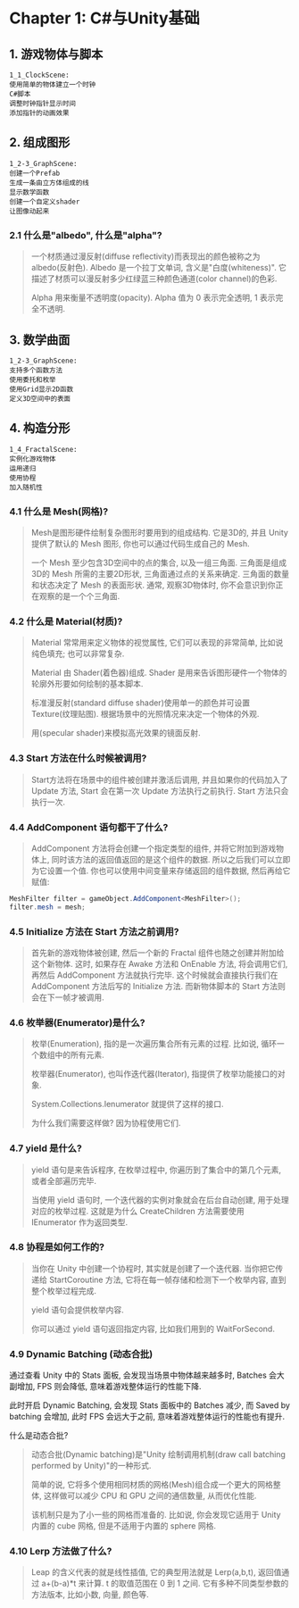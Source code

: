 # Chapter 1: C#与Unity基础

## 1. 游戏物体与脚本

```
1_1_ClockScene:
使用简单的物体建立一个时钟
C#脚本
调整时钟指针显示时间
添加指针的动画效果
```

## 2. 组成图形

```
1_2-3_GraphScene:
创建一个Prefab
生成一条由立方体组成的线
显示数学函数
创建一个自定义shader
让图像动起来
```

### 2.1 什么是"albedo", 什么是"alpha"?

> 一个材质通过漫反射(diffuse reflectivity)而表现出的颜色被称之为 albedo(反射色). Albedo 是一个拉丁文单词, 含义是"白度(whiteness)". 它描述了材质可以漫反射多少红绿蓝三种颜色通道(color channel)的色彩.
>
> Alpha 用来衡量不透明度(opacity). Alpha 值为 0 表示完全透明, 1 表示完全不透明.

## 3. 数学曲面

```
1_2-3_GraphScene:
支持多个函数方法
使用委托和枚举
使用Grid显示2D函数
定义3D空间中的表面
```

## 4. 构造分形

```
1_4_FractalScene:
实例化游戏物体
运用递归
使用协程
加入随机性
```

### 4.1 什么是 Mesh(网格)?

> Mesh是图形硬件绘制复杂图形时要用到的组成结构. 它是3D的, 并且 Unity 提供了默认的 Mesh 图形, 你也可以通过代码生成自己的 Mesh.
>
> 一个 Mesh 至少包含3D空间中的点的集合, 以及一组三角面. 三角面是组成3D的 Mesh 所需的主要2D形状, 三角面通过点的关系来确定. 三角面的数量和状态决定了 Mesh 的表面形状. 通常, 观察3D物体时, 你不会意识到你正在观察的是一个个三角面.

### 4.2 什么是 Material(材质)?

> Material 常常用来定义物体的视觉属性, 它们可以表现的非常简单, 比如说纯色填充; 也可以非常复杂.
>
> Material 由 Shader(着色器)组成. Shader 是用来告诉图形硬件一个物体的轮廓外形要如何绘制的基本脚本.
>
> 标准漫反射(standard diffuse shader)使用单一的颜色并可设置 Texture(纹理贴图). 根据场景中的光照情况来决定一个物体的外观.
>
> 用(specular shader)来模拟高光效果的镜面反射.

### 4.3 Start 方法在什么时候被调用?

> Start方法将在场景中的组件被创建并激活后调用, 并且如果你的代码加入了 Update 方法, Start 会在第一次 Update 方法执行之前执行. Start 方法只会执行一次.

### 4.4 AddComponent 语句都干了什么?

> AddComponent 方法将会创建一个指定类型的组件, 并将它附加到游戏物体上, 同时该方法的返回值返回的是这个组件的数据. 所以之后我们可以立即为它设置一个值. 你也可以使用中间变量来存储返回的组件数据, 然后再给它赋值:

```c#
MeshFilter filter = gameObject.AddComponent<MeshFilter>();
filter.mesh = mesh;
```

### 4.5 Initialize 方法在 Start 方法之前调用?

> 首先新的游戏物体被创建, 然后一个新的 Fractal 组件也随之创建并附加给这个新物体. 这时, 如果存在 Awake 方法和 OnEnable 方法, 将会调用它们, 再然后 AddComponent 方法就执行完毕. 这个时候就会直接执行我们在 AddComponent 方法后写的 Initialize 方法. 而新物体脚本的 Start 方法则会在下一帧才被调用.

### 4.6 枚举器(Enumerator)是什么?

> 枚举(Enumeration), 指的是一次遍历集合所有元素的过程. 比如说, 循环一个数组中的所有元素.
>
> 枚举器(Enumerator), 也叫作迭代器(Iterator), 指提供了枚举功能接口的对象.
>
> System.Collections.Ienumerator 就提供了这样的接口.
>
> 为什么我们需要这样做? 因为协程使用它们.

### 4.7 yield 是什么?

> yield 语句是来告诉程序, 在枚举过程中, 你遍历到了集合中的第几个元素, 或者全部遍历完毕.
>
> 当使用 yield 语句时, 一个迭代器的实例对象就会在后台自动创建, 用于处理对应的枚举过程. 这就是为什么 CreateChildren 方法需要使用 IEnumerator 作为返回类型.

### 4.8 协程是如何工作的?

> 当你在 Unity 中创建一个协程时, 其实就是创建了一个迭代器. 当你把它传递给 StartCoroutine 方法, 它将在每一帧存储和检测下一个枚举内容, 直到整个枚举过程完成.
>
> yield 语句会提供枚举内容.
>
> 你可以通过 yield 语句返回指定内容, 比如我们用到的 WaitForSecond.

### 4.9 Dynamic Batching (动态合批)

通过查看 Unity 中的 Stats 面板, 会发现当场景中物体越来越多时, Batches 会大副增加, FPS 则会降低, 意味着游戏整体运行的性能下降.

此时开启 Dynamic Batching, 会发现 Stats 面板中的 Batches 减少, 而 Saved by batching 会增加, 此时 FPS 会远大于之前, 意味着游戏整体运行的性能也有提升.

什么是动态合批?

> 动态合批(Dynamic batching)是"Unity 绘制调用机制(draw call batching performed by Unity)"的一种形式.
>
> 简单的说, 它将多个使用相同材质的网格(Mesh)组合成一个更大的网格整体, 这样做可以减少 CPU 和 GPU 之间的通信数量, 从而优化性能.
>
> 该机制只是为了小一些的网格而准备的. 比如说, 你会发现它适用于 Unity 内置的 cube 网格, 但是不适用于内置的 sphere 网格.

### 4.10 Lerp 方法做了什么?

> Leap 的含义代表的就是线性插值, 它的典型用法就是 Lerp(a,b,t), 返回值通过 a+(b-a)*t 来计算. t 的取值范围在 0 到 1 之间. 它有多种不同类型参数的方法版本, 比如小数, 向量, 颜色等.